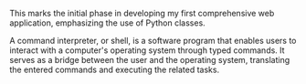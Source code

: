 This marks the initial phase in developing my first comprehensive web application, emphasizing the use of Python classes.

A command interpreter, or shell, is a software program that enables users to interact with a computer's operating system through typed commands. It serves as a bridge between the user and the operating system, translating the entered commands and executing the related tasks.

